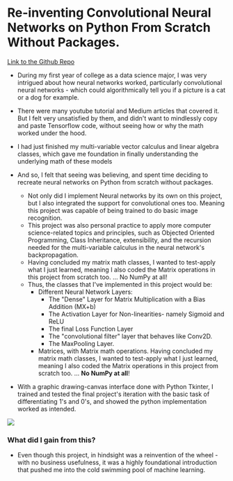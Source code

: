 # Re-inventing Convolutional Neural Networks on Python From Scratch Without Packages.

[Link to the Github Repo](https://github.com/benduong2001/BootlegTensorFlow)

* During my first year of college as a data science major, I was very intrigued about how neural networks worked, particularly convolutional neural networks - which could algorithmically tell you if a picture is a cat or a dog for example. 
* There were many youtube tutorial and Medium articles that covered it. But I felt very unsatisfied by them, and didn't want to mindlessly copy and paste Tensorflow code, without seeing how or why the math worked under the hood.
* I had just finished my multi-variable vector calculus and linear algebra classes, which gave me foundation in finally understanding the underlying math of these models
* And so, I felt that seeing was believing, and spent time deciding to recreate neural networks on Python from scratch without packages. 
    * Not only did I implement Neural networks by its own on this project, but I also integrated the support for convolutional ones too. Meaning this project was capable of being trained to do basic image recognition.
    * This project was also personal practice to apply more computer science-related topics and principles, such as Objected Oriented Programming, Class Inheritance, extensibility, and the recursion needed for the multi-variable calculus in the neural network's backpropagation.
    * Having concluded my matrix math classes, I wanted to test-apply what I just learned, meaning I also coded the Matrix operations in this project from scratch too. ... No NumPy at all!
    * Thus, the classes that I've implemented in this project would be:
         * Different Neural Network Layers:
            * The "Dense" Layer for Matrix Multiplication with a Bias Addition (MX+b)
            * The Activation Layer for Non-linearities- namely Sigmoid and ReLU
            * The final Loss Function Layer
            * The "convolutional filter" layer that behaves like Conv2D.
            * The MaxPooling Layer.
         * Matrices, with Matrix math operations. Having concluded my matrix math classes, I wanted to test-apply what I just learned, meaning I also coded the Matrix operations in this project from scratch too. ... **No NumPy at all**!

* With a graphic drawing-canvas interface done with Python Tkinter, I trained and tested the final project's iteration with the basic task of differentiating 1's and 0's, and showed the python implementation worked as intended.

![](images/images_HomemadeTF/bootlegCNN_demo_gif.gif)

### What did I gain from this?
* Even though this project, in hindsight was a reinvention of the wheel -with no business usefulness, it was a highly foundational introduction that pushed me into the cold swimming pool of machine learning. 
